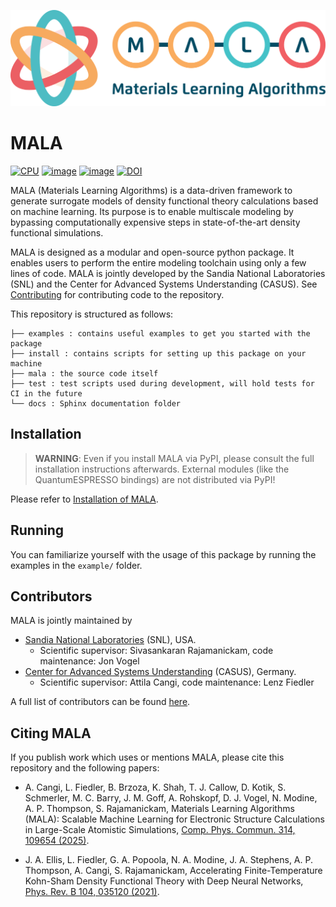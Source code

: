 ![image](./docs/source/img/logos/mala_horizontal.png)

# MALA

[![CPU](https://github.com/mala-project/mala/actions/workflows/cpu-tests.yml/badge.svg)](https://github.com/mala-project/mala/actions/workflows/cpu-tests.yml)
[![image](https://github.com/mala-project/mala/actions/workflows/gh-pages.yml/badge.svg)](https://mala-project.github.io/mala/)
[![image](https://img.shields.io/badge/License-BSD%203--Clause-blue.svg)](https://opensource.org/licenses/BSD-3-Clause)
[![DOI](https://zenodo.org/badge/DOI/10.5281/zenodo.5557255.svg)](https://doi.org/10.5281/zenodo.5557255)


MALA (Materials Learning Algorithms) is a data-driven framework to generate surrogate models of density functional theory calculations based on machine learning. Its purpose is to enable multiscale modeling by bypassing computationally expensive steps in state-of-the-art density functional simulations.

MALA is designed as a modular and open-source python package. It enables users to perform the entire modeling toolchain using only a few lines of code. MALA is jointly developed by the Sandia National Laboratories (SNL) and the Center for Advanced Systems Understanding (CASUS). See [Contributing](docs/source/CONTRIBUTE.md) for contributing code to the repository.

This repository is structured as follows:
```
├── examples : contains useful examples to get you started with the package
├── install : contains scripts for setting up this package on your machine
├── mala : the source code itself
├── test : test scripts used during development, will hold tests for CI in the future
└── docs : Sphinx documentation folder
```

## Installation

> **WARNING**: Even if you install MALA via PyPI, please consult the full installation instructions afterwards. External modules (like the QuantumESPRESSO bindings) are not distributed via PyPI!

Please refer to [Installation of MALA](docs/source/install/installing_mala.rst).

## Running

You can familiarize yourself with the usage of this package by running
the examples in the `example/` folder.

## Contributors

MALA is jointly maintained by 

- [Sandia National Laboratories](https://www.sandia.gov/) (SNL), USA.
    - Scientific supervisor: Sivasankaran Rajamanickam, code maintenance: 
Jon Vogel
- [Center for Advanced Systems Understanding](https://www.casus.science/) (CASUS), Germany.
    - Scientific supervisor: Attila Cangi, code maintenance: Lenz Fiedler

A full list of contributors can be found [here](docs/source/CONTRIBUTE.md).

## Citing MALA

If you publish work which uses or mentions MALA, please cite this repository and the following papers:

- A. Cangi, L. Fiedler, B. Brzoza, K. Shah, T. J. Callow, D. Kotik, S. Schmerler, M. C. Barry, J. M. Goff, A. Rohskopf, D. J. Vogel, N. Modine, A. P. Thompson, S. Rajamanickam,
Materials Learning Algorithms (MALA): Scalable Machine Learning for Electronic Structure Calculations in Large-Scale Atomistic Simulations,
[Comp. Phys. Commun. 314, 109654 (2025)](https://doi.org/10.1016/j.cpc.2025.109654).

- J. A. Ellis, L. Fiedler, G. A. Popoola, N. A. Modine, J. A. Stephens, A. P. Thompson,
A. Cangi, S. Rajamanickam, Accelerating Finite-Temperature Kohn-Sham Density Functional Theory with Deep Neural Networks,
[Phys. Rev. B 104, 035120 (2021)](https://doi.org/10.1103/PhysRevB.104.035120).

